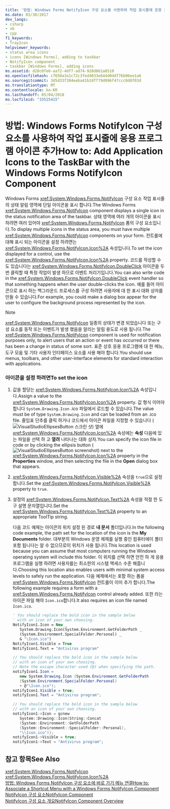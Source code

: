 ```yaml
---
title: '방법: Windows Forms NotifyIcon 구성 요소를 사용하여 작업 표시줄에 응용 프로그램 아이콘 추가'
ms.date: 03/30/2017
dev_langs:
- csharp
- vb
- cpp
f1_keywords:
- TrayIcon
helpviewer_keywords:
- status area icons
- icons [Windows Forms], adding to taskbar
- NotifyIcon component
- taskbar [Windows Forms], adding icons
ms.assetid: d28c0fe6-aaf2-4df7-ad74-928d861a8510
ms.openlocfilehash: c7658a3a1c72c3fed4033e644d0dd776b06ee1a6
ms.sourcegitcommit: 3d5d33f384eeba41b2dff79d096f47ccc8d8f03d
ms.translationtype: MT
ms.contentlocale: ko-KR
ms.lasthandoff: 05/04/2018
ms.locfileid: "33525415"
---
```

# <a name="how-to-add-application-icons-to-the-taskbar-with-the-windows-forms-notifyicon-component"></a><span data-ttu-id="05234-102">방법: Windows Forms NotifyIcon 구성 요소를 사용하여 작업 표시줄에 응용 프로그램 아이콘 추가</span><span class="sxs-lookup"><span data-stu-id="05234-102">How to: Add Application Icons to the TaskBar with the Windows Forms NotifyIcon Component</span></span>
<span data-ttu-id="05234-103">Windows Forms <xref:System.Windows.Forms.NotifyIcon> 구성 요소 작업 표시줄의 상태 알림 영역에 단일 아이콘을 표시 합니다.</span><span class="sxs-lookup"><span data-stu-id="05234-103">The Windows Forms <xref:System.Windows.Forms.NotifyIcon> component displays a single icon in the status notification area of the taskbar.</span></span> <span data-ttu-id="05234-104">상태 영역에 여러 개의 아이콘을 표시 하려면 여러 있어야 <xref:System.Windows.Forms.NotifyIcon> 폼의 구성 요소입니다.</span><span class="sxs-lookup"><span data-stu-id="05234-104">To display multiple icons in the status area, you must have multiple <xref:System.Windows.Forms.NotifyIcon> components on your form.</span></span> <span data-ttu-id="05234-105">컨트롤에 대해 표시 되는 아이콘을 설정 하려면는 <xref:System.Windows.Forms.NotifyIcon.Icon%2A> 속성입니다.</span><span class="sxs-lookup"><span data-stu-id="05234-105">To set the icon displayed for a control, use the <xref:System.Windows.Forms.NotifyIcon.Icon%2A> property.</span></span> <span data-ttu-id="05234-106">코드를 작성할 수도 있습니다는 <xref:System.Windows.Forms.NotifyIcon.DoubleClick> 아이콘을 두 번 클릭할 때 특정 작업이 발생 하므로 이벤트 처리기입니다.</span><span class="sxs-lookup"><span data-stu-id="05234-106">You can also write code in the <xref:System.Windows.Forms.NotifyIcon.DoubleClick> event handler so that something happens when the user double-clicks the icon.</span></span> <span data-ttu-id="05234-107">예를 들어 아이콘으로 표시 하는 백그라운드 프로세스를 구성 하려면 사용자에 대 한 표시 대화 상자를 만들 수 있습니다.</span><span class="sxs-lookup"><span data-stu-id="05234-107">For example, you could make a dialog box appear for the user to configure the background process represented by the icon.</span></span>  
  
> [!NOTE]
>  <span data-ttu-id="05234-108"><xref:System.Windows.Forms.NotifyIcon> 일종의 상태가 변경 되었습니다 또는 구성 요소를 동작 또는 이벤트가 발생 했음을 알리는 알림 용도로 사용 됩니다.</span><span class="sxs-lookup"><span data-stu-id="05234-108">The <xref:System.Windows.Forms.NotifyIcon> component is used for notification purposes only, to alert users that an action or event has occurred or there has been a change in status of some sort.</span></span> <span data-ttu-id="05234-109">표준 상호 응용 프로그램에 대 한 메뉴, 도구 모음 및 기타 사용자 인터페이스 요소를 사용 해야 합니다.</span><span class="sxs-lookup"><span data-stu-id="05234-109">You should use menus, toolbars, and other user-interface elements for standard interaction with applications.</span></span>  
  
### <a name="to-set-the-icon"></a><span data-ttu-id="05234-110">아이콘을 설정 하려면</span><span class="sxs-lookup"><span data-stu-id="05234-110">To set the icon</span></span>  
  
1.  <span data-ttu-id="05234-111">값을 할당는 <xref:System.Windows.Forms.NotifyIcon.Icon%2A> 속성입니다.</span><span class="sxs-lookup"><span data-stu-id="05234-111">Assign a value to the <xref:System.Windows.Forms.NotifyIcon.Icon%2A> property.</span></span> <span data-ttu-id="05234-112">값 형식 이어야 합니다 `System.Drawing.Icon` .ico 파일에서 로드할 수 있습니다.</span><span class="sxs-lookup"><span data-stu-id="05234-112">The value must be of type `System.Drawing.Icon` and can be loaded from an .ico file.</span></span> <span data-ttu-id="05234-113">줄임표 단추를 클릭 하거나 코드에서 아이콘 파일을 지정할 수 있습니다 (![VisualStudioEllipsesButton 스크린 샷](../../../../docs/framework/winforms/media/vbellipsesbutton.png "vbEllipsesButton")) 옆에 <xref:System.Windows.Forms.NotifyIcon.Icon%2A> 속성에는  **속성** 다음에 있는 파일을 선택 하 고 **열려** 나타나는 대화 상자.</span><span class="sxs-lookup"><span data-stu-id="05234-113">You can specify the icon file in code or by clicking the ellipsis button (![VisualStudioEllipsesButton screenshot](../../../../docs/framework/winforms/media/vbellipsesbutton.png "vbEllipsesButton")) next to the <xref:System.Windows.Forms.NotifyIcon.Icon%2A> property in the **Properties** window, and then selecting the file in the **Open** dialog box that appears.</span></span>  
  
2.  <span data-ttu-id="05234-114"><xref:System.Windows.Forms.NotifyIcon.Visible%2A> 속성을 `true`으로 설정합니다.</span><span class="sxs-lookup"><span data-stu-id="05234-114">Set the <xref:System.Windows.Forms.NotifyIcon.Visible%2A> property to `true`.</span></span>  
  
3.  <span data-ttu-id="05234-115">설정의 <xref:System.Windows.Forms.NotifyIcon.Text%2A> 속성을 적절 한 도구 설명 문자열입니다.</span><span class="sxs-lookup"><span data-stu-id="05234-115">Set the <xref:System.Windows.Forms.NotifyIcon.Text%2A> property to an appropriate ToolTip string.</span></span>  
  
     <span data-ttu-id="05234-116">다음 코드 예제는 아이콘의 위치 설정 된 경로 **내 문서** 폴더입니다.</span><span class="sxs-lookup"><span data-stu-id="05234-116">In the following code example, the path set for the location of the icon is the **My Documents** folder.</span></span> <span data-ttu-id="05234-117">대부분의 Windows 운영 체제를 실행 중인 컴퓨터에이 폴더 포함 됩니다는 알 수 없으므로이 위치가 사용 됩니다.</span><span class="sxs-lookup"><span data-stu-id="05234-117">This location is used because you can assume that most computers running the Windows operating system will include this folder.</span></span> <span data-ttu-id="05234-118">이 위치를 선택 하면 안전 하 게 응용 프로그램을 실행 하려면 사용자를는 최소한의 시스템 액세스 수준 해줍니다.</span><span class="sxs-lookup"><span data-stu-id="05234-118">Choosing this location also enables users with minimal system access levels to safely run the application.</span></span> <span data-ttu-id="05234-119">다음 예제에서는 포함 하는 폼을 <xref:System.Windows.Forms.NotifyIcon> 컨트롤이 이미 추가 합니다.</span><span class="sxs-lookup"><span data-stu-id="05234-119">The following example requires a form with a <xref:System.Windows.Forms.NotifyIcon> control already added.</span></span> <span data-ttu-id="05234-120">또한 라는 아이콘 파일 해야 `Icon.ico`합니다.</span><span class="sxs-lookup"><span data-stu-id="05234-120">It also requires an icon file named `Icon.ico`.</span></span>  
  
    ```vb  
    ' You should replace the bold icon in the sample below  
    ' with an icon of your own choosing.  
    NotifyIcon1.Icon = New _   
       System.Drawing.Icon(System.Environment.GetFolderPath _  
       (System.Environment.SpecialFolder.Personal) _  
       & "\Icon.ico")  
    NotifyIcon1.Visible = True  
    NotifyIcon1.Text = "Antivirus program"  
    ```  
  
    ```csharp  
    // You should replace the bold icon in the sample below  
    // with an icon of your own choosing.  
    // Note the escape character used (@) when specifying the path.  
    notifyIcon1.Icon =   
       new System.Drawing.Icon (System.Environment.GetFolderPath  
       (System.Environment.SpecialFolder.Personal)  
       + @"\Icon.ico");  
    notifyIcon1.Visible = true;  
    notifyIcon1.Text = "Antivirus program";  
    ```  
  
    ```cpp  
    // You should replace the bold icon in the sample below  
    // with an icon of your own choosing.  
    notifyIcon1->Icon = gcnew   
       System::Drawing::Icon(String::Concat  
       (System::Environment::GetFolderPath  
       (System::Environment::SpecialFolder::Personal),  
       "\\Icon.ico"));  
    notifyIcon1->Visible = true;  
    notifyIcon1->Text = "Antivirus program";  
    ```  
  
## <a name="see-also"></a><span data-ttu-id="05234-121">참고 항목</span><span class="sxs-lookup"><span data-stu-id="05234-121">See Also</span></span>  
 <xref:System.Windows.Forms.NotifyIcon>  
 <xref:System.Windows.Forms.NotifyIcon.Icon%2A>  
 [<span data-ttu-id="05234-122">방법: Windows Forms NotifyIcon 구성 요소에 바로 가기 메뉴 연결</span><span class="sxs-lookup"><span data-stu-id="05234-122">How to: Associate a Shortcut Menu with a Windows Forms NotifyIcon Component</span></span>](../../../../docs/framework/winforms/controls/how-to-associate-a-shortcut-menu-with-a-windows-forms-notifyicon-component.md)  
 [<span data-ttu-id="05234-123">NotifyIcon 구성 요소</span><span class="sxs-lookup"><span data-stu-id="05234-123">NotifyIcon Component</span></span>](../../../../docs/framework/winforms/controls/notifyicon-component-windows-forms.md)  
 [<span data-ttu-id="05234-124">NotifyIcon 구성 요소 개요</span><span class="sxs-lookup"><span data-stu-id="05234-124">NotifyIcon Component Overview</span></span>](../../../../docs/framework/winforms/controls/notifyicon-component-overview-windows-forms.md)
